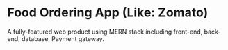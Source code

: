 # Food Ordering App (Like: Zomato)
A fully-featured web product using MERN stack including front-end, back-end, database, Payment gateway.
